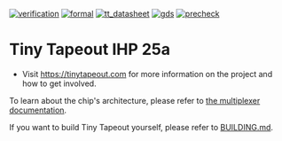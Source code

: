 [![verification](../../actions/workflows/verification.yaml/badge.svg)](../../actions/workflows/verification.yaml)
[![formal](../../actions/workflows/formal.yaml/badge.svg)](../../actions/workflows/formal.yaml)
[![tt_datasheet](../../actions/workflows/tt_datasheet.yaml/badge.svg)](../../actions/workflows/tt_datasheet.yaml)
[![gds](../../actions/workflows/gds.yaml/badge.svg)](../../actions/workflows/gds.yaml)
[![precheck](../../actions/workflows/precheck.yaml/badge.svg)](../../actions/workflows/precheck.yaml)

# Tiny Tapeout IHP 25a

- Visit https://tinytapeout.com for more information on the project and how to get involved.

To learn about the chip's architecture, please refer to [the multiplexer documentation](https://github.com/TinyTapeout/tt-multiplexer/blob/main/docs/INFO.md).

If you want to build Tiny Tapeout yourself, please refer to [BUILDING.md](BUILDING.md).
